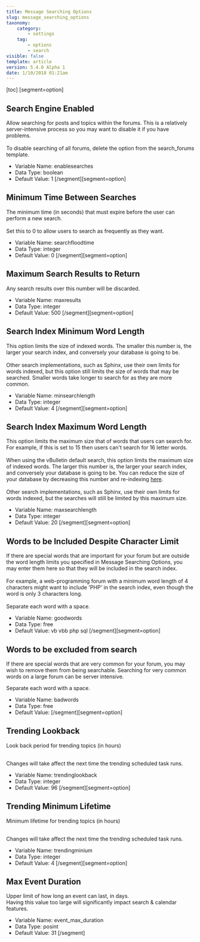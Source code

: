 ```yaml
---
title: Message Searching Options
slug: message_searching_options
taxonomy:
    category:
        - settings
    tag:
        - options
        - search
visible: false
template: article
version: 5.4.0 Alpha 1
date: 1/10/2018 01:21am
---
```


[toc]
[segment=option]

## Search Engine Enabled
Allow searching for posts and topics within the forums. This is a relatively server-intensive process so you may want to disable it if you have problems.<br />
<br />
To disable searching of all forums, delete the option from the search_forums template.



- Variable Name: enablesearches
- Data Type: boolean
- Default Value: 1
[/segment][segment=option]

## Minimum Time Between Searches
The minimum time (in seconds) that must expire before the user can perform a new search.<br />
<br />
Set this to 0 to allow users to search as frequently as they want.



- Variable Name: searchfloodtime
- Data Type: integer
- Default Value: 0
[/segment][segment=option]

## Maximum Search Results to Return
Any search results over this number will be discarded.



- Variable Name: maxresults
- Data Type: integer
- Default Value: 500
[/segment][segment=option]

## Search Index Minimum Word Length
This option limits the size of indexed words. The smaller this number is, the larger your search index, and conversely your database is going to be.<br /><br />
Other search implementations, such as Sphinx, use their own limits for words indexed, but this option still limits the size of words that may be searched.  Smaller words take longer to search for as they are more common.



- Variable Name: minsearchlength
- Data Type: integer
- Default Value: 4
[/segment][segment=option]

## Search Index Maximum Word Length
This option limits the maximum size that of words that users can search for.
For example, if this is set to 15 then users can't search for 16 letter words.<br /><br />
When using the vBulletin default search, this option limits the maximum size of indexed words. The larger this number is, the larger your search index, and conversely your database is going to be.
You can reduce the size of your database by decreasing this number and re-indexing <a href="admincp/misc.php?do=chooser" target="_blank">here</a>.<br /><br />
Other search implementations, such as Sphinx, use their own limits for words indexed, but the searches will still be limited by this maximum size.




- Variable Name: maxsearchlength
- Data Type: integer
- Default Value: 20
[/segment][segment=option]

## Words to be Included Despite Character Limit
If there are special words that are important for your forum but are outside the word length limits you specified in Message Searching Options, you may enter them here so that they will be included in the search index.<br />
<br />
For example, a web-programming forum with a minimum word length of 4 characters might want to include 'PHP' in the search index, even though the word is only 3 characters long.<br />
<br />
Separate each word with a space.



- Variable Name: goodwords
- Data Type: free
- Default Value: vb vbb php sql
[/segment][segment=option]

## Words to be excluded from search
If there are special words that are very common for your forum, you may wish to remove them from being searchable.  Searching for very common words on a large forum can be server intensive.

Separate each word with a space.



- Variable Name: badwords
- Data Type: free
- Default Value: 
[/segment][segment=option]

## Trending Lookback
Look back period for trending topics (in hours)<br/><br/>

Changes will take affect the next time the trending scheduled task runs.



- Variable Name: trendinglookback
- Data Type: integer
- Default Value: 96
[/segment][segment=option]

## Trending Minimum Lifetime
Minimum lifetime for trending topics (in hours) <br/><br/>

Changes will take affect the next time the trending scheduled task runs.



- Variable Name: trendingminium
- Data Type: integer
- Default Value: 4
[/segment][segment=option]

## Max Event Duration
Upper limit of how long an event can last, in days.
<br />
Having this value too large will significantly impact search & calendar features.



- Variable Name: event_max_duration
- Data Type: posint
- Default Value: 31
[/segment]